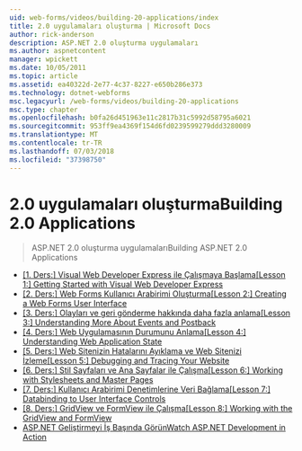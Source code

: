 ```yaml
---
uid: web-forms/videos/building-20-applications/index
title: 2.0 uygulamaları oluşturma | Microsoft Docs
author: rick-anderson
description: ASP.NET 2.0 oluşturma uygulamaları
ms.author: aspnetcontent
manager: wpickett
ms.date: 10/05/2011
ms.topic: article
ms.assetid: ea40322d-2e77-4c37-8227-e650b286e373
ms.technology: dotnet-webforms
msc.legacyurl: /web-forms/videos/building-20-applications
msc.type: chapter
ms.openlocfilehash: b0fa26d451963e11c2817b31c5992d58795a6021
ms.sourcegitcommit: 953ff9ea4369f154d6fd0239599279ddd3280009
ms.translationtype: MT
ms.contentlocale: tr-TR
ms.lasthandoff: 07/03/2018
ms.locfileid: "37398750"
---
```

<a name="building-20-applications"></a><span data-ttu-id="b6ba2-103">2.0 uygulamaları oluşturma</span><span class="sxs-lookup"><span data-stu-id="b6ba2-103">Building 2.0 Applications</span></span>
====================
> <span data-ttu-id="b6ba2-104">ASP.NET 2.0 oluşturma uygulamaları</span><span class="sxs-lookup"><span data-stu-id="b6ba2-104">Building ASP.NET 2.0 Applications</span></span>


- <span data-ttu-id="b6ba2-105">[[1. Ders:] Visual Web Developer Express ile Çalışmaya Başlama](lesson-1-getting-started-with-visual-web-developer-express.md)</span><span class="sxs-lookup"><span data-stu-id="b6ba2-105">[[Lesson 1:] Getting Started with Visual Web Developer Express](lesson-1-getting-started-with-visual-web-developer-express.md)</span></span>
- <span data-ttu-id="b6ba2-106">[[2. Ders:] Web Forms Kullanıcı Arabirimi Oluşturma](lesson-2-creating-a-web-forms-user-interface.md)</span><span class="sxs-lookup"><span data-stu-id="b6ba2-106">[[Lesson 2:] Creating a Web Forms User Interface](lesson-2-creating-a-web-forms-user-interface.md)</span></span>
- <span data-ttu-id="b6ba2-107">[[3. Ders:] Olayları ve geri gönderme hakkında daha fazla anlama](lesson-3-understanding-more-about-events-and-postback.md)</span><span class="sxs-lookup"><span data-stu-id="b6ba2-107">[[Lesson 3:] Understanding More About Events and Postback](lesson-3-understanding-more-about-events-and-postback.md)</span></span>
- <span data-ttu-id="b6ba2-108">[[4. Ders:] Web Uygulamasının Durumunu Anlama](lesson-4-understanding-web-application-state.md)</span><span class="sxs-lookup"><span data-stu-id="b6ba2-108">[[Lesson 4:] Understanding Web Application State](lesson-4-understanding-web-application-state.md)</span></span>
- <span data-ttu-id="b6ba2-109">[[5. Ders:] Web Sitenizin Hatalarını Ayıklama ve Web Sitenizi İzleme](lesson-5-debugging-and-tracing-your-website.md)</span><span class="sxs-lookup"><span data-stu-id="b6ba2-109">[[Lesson 5:] Debugging and Tracing Your Website](lesson-5-debugging-and-tracing-your-website.md)</span></span>
- <span data-ttu-id="b6ba2-110">[[6. Ders:] Stil Sayfaları ve Ana Sayfalar ile Çalışma](lesson-6-working-with-stylesheets-and-master-pages.md)</span><span class="sxs-lookup"><span data-stu-id="b6ba2-110">[[Lesson 6:] Working with Stylesheets and Master Pages](lesson-6-working-with-stylesheets-and-master-pages.md)</span></span>
- <span data-ttu-id="b6ba2-111">[[7. Ders:] Kullanıcı Arabirimi Denetimlerine Veri Bağlama](lesson-7-databinding-to-user-interface-controls.md)</span><span class="sxs-lookup"><span data-stu-id="b6ba2-111">[[Lesson 7:] Databinding to User Interface Controls](lesson-7-databinding-to-user-interface-controls.md)</span></span>
- <span data-ttu-id="b6ba2-112">[[8. Ders:] GridView ve FormView ile Çalışma](lesson-8-working-with-the-gridview-and-formview.md)</span><span class="sxs-lookup"><span data-stu-id="b6ba2-112">[[Lesson 8:] Working with the GridView and FormView](lesson-8-working-with-the-gridview-and-formview.md)</span></span>
- [<span data-ttu-id="b6ba2-113">ASP.NET Geliştirmeyi İş Başında Görün</span><span class="sxs-lookup"><span data-stu-id="b6ba2-113">Watch ASP.NET Development in Action</span></span>](watch-aspnet-development-in-action.md)

